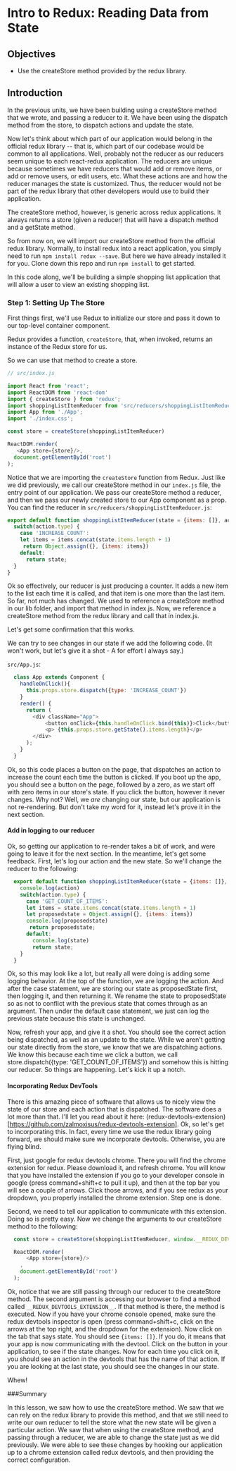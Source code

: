 # Intro to Redux: Reading Data from State

## Objectives

* Use the createStore method provided by the redux library.

## Introduction

In the previous units, we have been building using a createStore method that we wrote, and passing a reducer to it.  We have been using the dispatch method from the store, to dispatch actions and update the state.

Now let's think about which part of our application would belong in the official redux library -- that is, which part of our codebase would be common to all applications.  Well, probably not the reducer as our reducers seem unique to each react-redux application.  The reducers are unique because sometimes we have reducers that would add or remove items, or add or remove users, or edit users, etc.  What these actions are and how the reducer manages the state is customized.  Thus, the reducer would not be part of the redux library that other developers would use to build their application.   

The createStore method, however, is generic across redux applications.  It always returns a store (given a reducer) that will have a dispatch method and a getState method.  

So from now on, we will import our createStore method from the official redux library.  Normally, to install redux into a react application, you simply need to run `npm install redux --save`.  But here we have already installed it for you.  Clone down this repo and run `npm install` to get started.

In this code along, we'll be building a simple shopping list application that will allow a user to view an existing shopping list.

### Step 1: Setting Up The Store

First things first, we'll use Redux to initialize our store and pass it down to our top-level container component.

Redux provides a function, `createStore`, that, when invoked, returns an instance of the Redux store for us.

So we can use that method to create a store.

```javascript
// src/index.js

import React from 'react';
import ReactDOM from 'react-dom'
import { createStore } from 'redux';
import shoppingListItemReducer from 'src/reducers/shoppingListItemReducer.js'
import App from './App';
import './index.css';

const store = createStore(shoppingListItemReducer)

ReactDOM.render(
   <App store={store}/>,
  document.getElementById('root')
);
```

Notice that we are importing the `createStore` function from Redux. Just like we did previously, we call our createStore method in our `index.js` file, the entry point of our application.  We pass our createStore method a reducer, and then we pass our newly created store to our App component as a prop.  You can find the reducer in `src/reducers/shoppingListItemReducer.js`:

```javascript
export default function shoppingListItemReducer(state = {items: []}, action) {
  switch(action.type) {
    case 'INCREASE_COUNT':
    let items = items.concat(state.items.length + 1)
     return Object.assign({}, {items: items})
    default:
      return state;
  }
}
```

Ok so effectively, our reducer is just producing a counter.  It adds a new item to the list each time it is called, and that item is one more than the last item. So far, not much has changed.  We used to reference a createStore method in our lib folder, and import that method in index.js.  Now, we reference a createStore method from the redux library and call that in index.js.

Let's get some confirmation that this works.  

We can try to see changes in our state if we add the following code.  (It won't work, but let's give it a shot - A for effort I always say.)

`src/App.js`:

```javascript
  class App extends Component {
    handleOnClick(){
      this.props.store.dispatch({type: 'INCREASE_COUNT'})
    }
    render() {
      return (
        <div className="App">
            <button onClick={this.handleOnClick.bind(this)}>Click</button>
            <p> {this.props.store.getState().items.length}</p>
        </div>
      );
    }
  }
```

Ok, so this code places a button on the page, that dispatches an action to increase the count each time the button is clicked.  If you boot up the app, you should see a button on the page, followed by a zero, as we start off with zero items in our store's state.  If you click the button, however it never changes.  Why not?  Well, we *are* changing our state, but our application is not re-rendering. But don't take my word for it, instead let's prove it in the next section.

#### Add in logging to our reducer

Ok, so getting our application to re-render takes a bit of work, and were going to leave it for the next section.  In the meantime, let's get some feedback.  First, let's log our action and the new state.  So we'll change the reducer to the following:
```javascript
  export default function shoppingListItemReducer(state = {items: []}, action) {
    console.log(action)
    switch(action.type) {
      case 'GET_COUNT_OF_ITEMS':
      let items = state.items.concat(state.items.length + 1)
      let proposedstate = Object.assign({}, {items: items})
      console.log(proposedstate)
       return proposedstate;
      default:
        console.log(state)
        return state;
    }
  }
```
Ok, so this may look like a lot, but really all were doing is adding some logging behavior.  At the top of the function, we are logging the action.  And after the case statement, we are storing our state as proposedState first, then logging it, and then returning it.  We rename the state to proposedState so as not to conflict with the previous state that comes through as an argument.  Then under the default case statement, we just can log the previous state because this state is unchanged.  

Now, refresh your app, and give it a shot.  You should see the correct action being dispatched, as well as an update to the state.  While we aren't getting our state directly from the store, we know that we are dispatching actions.  We know this because each time we click a button, we call store.dispatch({type: 'GET_COUNT_OF_ITEMS'}) and somehow this is hitting our reducer.  So things are happening.  Let's kick it up a notch.  

#### Incorporating Redux DevTools

There is this amazing piece of software that allows us to nicely view the state of our store and each action that is dispatched.  The software does a lot more than that.  I'll let you read about it here: (redux-devtools-extension)[https://github.com/zalmoxisus/redux-devtools-extension].  Ok, so let's get to incorporating this.  In fact, every time we use the redux library going forward, we should make sure we incorporate devtools.  Otherwise, you are flying blind.

First, just google for redux devtools chrome.  There you will find the chrome extension for redux.  Please download it, and refresh chrome.  You will know that you have installed the extension if you go to your developer console in google (press command+shift+c to pull it up), and then at the top bar you will see a couple of arrows.  Click those arrows, and if you see redux as your dropdown, you properly installed the chrome extension. Step one is done.

Second, we need to tell our application to communicate with this extension.  Doing so is pretty easy.  Now we change the arguments to our createStore method to the following:

```javascript
  const store = createStore(shoppingListItemReducer, window.__REDUX_DEVTOOLS_EXTENSION__ && window.__REDUX_DEVTOOLS_EXTENSION__());

  ReactDOM.render(
      <App store={store}/>
    ,
    document.getElementById('root')
  );
```

Ok, notice that we are still passing through our reducer to the createStore method.  The second argument is accessing our browser to find a method called `__REDUX_DEVTOOLS_EXTENSION__`.  If that method is there, the method is executed.  Now if you have your chrome console opened, make sure the redux devtools inspector is open (press command+shift+c, click on the arrows at the top right, and the dropdown for the extension).  Now click on the tab that says state.  You should see `{items: []}`.  If you do, it means that your app is now communicating with the devtool.  Click on the button in your application, to see if the state changes.  Now for each time you click on it, you should see an action in the devtools that has the name of that action.  If you are looking at the last state, you should see the changes in our state.

Whew!

###Summary

In this lesson, we saw how to use the createStore method.  We saw that we can rely on the redux library to provide this method, and that we still need to write our own reducer to tell the store what the new state will be given a particular action.  We saw that when using the createStore method, and passing through a reducer, we are able to change the state just as we did previously.  We were able to see these changes by hooking our application up to a chrome extension called redux devtools, and then providing the correct configuration.
